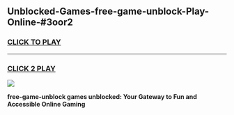 
## Unblocked-Games-free-game-unblock-Play-Online-#3oor2
<h3>
<a href="https://premium.freeplayer.one?title=free-game-unblock&ref=27F">CLICK TO PLAY</a></h3>
<hr>

<h3>
<a href="https://premium.freeplayer.one?title=free-game-unblock&ref=27F">CLICK 2 PLAY</a>
  
</h3>

<a href="https://premium.freeplayer.one?title=free-game-unblock&ref=27F"><img src="https://clearcache.store/games.png"></a>


**free-game-unblock games unblocked: Your Gateway to Fun and Accessible Online Gaming**
